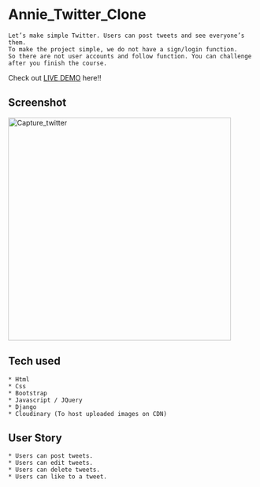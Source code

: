 # Annie_Twitter_Clone
```
Let’s make simple Twitter. Users can post tweets and see everyone’s them.
To make the project simple, we do not have a sign/login function.
So there are not user accounts and follow function. You can challenge after you finish the course.
```
Check out [LIVE DEMO](https://AnnieTwitterClone.annieahmad.repl.co) here!!
## Screenshot 

<img width="452" alt="Capture_twitter" src="https://user-images.githubusercontent.com/99763336/206088577-0c196115-d119-4069-853e-98241163d780.PNG">


## Tech used
```
* Html
* Css
* Bootstrap
* Javascript / JQuery
* Django
* Cloudinary (To host uploaded images on CDN)
```
## User Story
```
* Users can post tweets.
* Users can edit tweets.
* Users can delete tweets.
* Users can like to a tweet.

